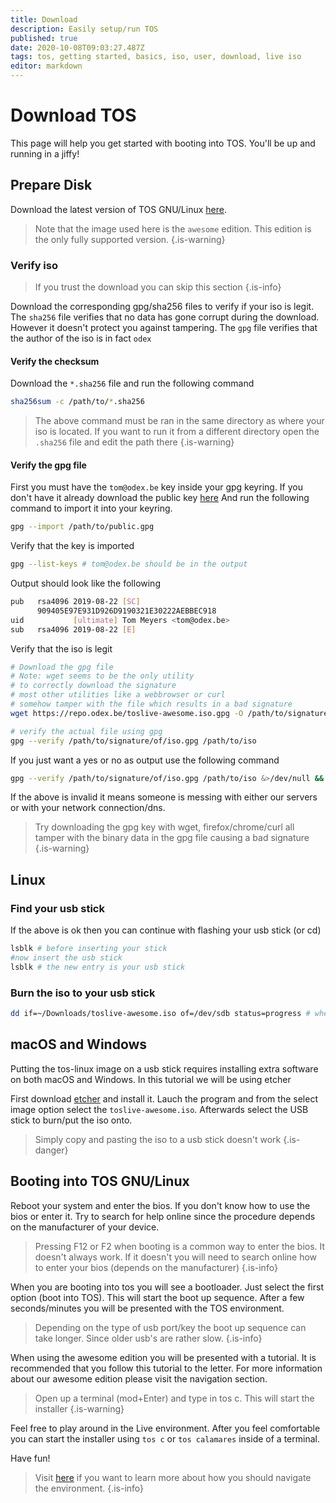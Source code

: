 ```yaml
---
title: Download
description: Easily setup/run TOS
published: true
date: 2020-10-08T09:03:27.487Z
tags: tos, getting started, basics, iso, user, download, live iso
editor: markdown
---
```


# Download TOS
This page will help you get started with booting into TOS. You'll be up and running in a jiffy!

## Prepare Disk
Download the latest version of TOS GNU/Linux [here](https://tos.odex.be/downloads).

> Note that the image used here is the `awesome` edition. This edition is the only fully supported version.
{.is-warning}

### Verify iso

> If you trust the download you can skip this section
{.is-info}

Download the corresponding gpg/sha256 files to verify if your iso is legit.
The `sha256` file verifies that no data has gone corrupt during the download.
However it doesn't protect you against tampering.
The `gpg` file verifies that the author of the iso is in fact `odex`

#### Verify the checksum

Download the `*.sha256` file and run the following command

```bash
sha256sum -c /path/to/*.sha256
```

> The above command must be ran in the same directory as where your iso is located.
> If you want to run it from a different directory open the `.sha256` file and edit the path there
{.is-warning}

#### Verify the gpg file

First you must have the `tom@odex.be` key inside your gpg keyring.
If you don't have it already download the public key [here](https://repo.odex.be/public.gpg)
And run the following command to import it into your keyring.

```bash
gpg --import /path/to/public.gpg
```

Verify that the key is imported

```bash
gpg --list-keys # tom@odex.be should be in the output
```

Output should look like the following
```bash
pub   rsa4096 2019-08-22 [SC]
      909405E97E931D926D9190321E30222AEBBEC918
uid           [ultimate] Tom Meyers <tom@odex.be>
sub   rsa4096 2019-08-22 [E]
```

Verify that the iso is legit

```bash
# Download the gpg file
# Note: wget seems to be the only utility
# to correctly download the signature
# most other utilities like a webbrowser or curl
# somehow tamper with the file which results in a bad signature
wget https://repo.odex.be/toslive-awesome.iso.gpg -O /path/to/signature/of/iso.gpg

# verify the actual file using gpg
gpg --verify /path/to/signature/of/iso.gpg /path/to/iso
```

If you just want a yes or no as output use the following command

```bash
gpg --verify /path/to/signature/of/iso.gpg /path/to/iso &>/dev/null && echo "Valid" || echo "Invalid"
```

If the above is invalid it means someone is messing with either our servers or with your network connection/dns.

> Try downloading the gpg key with wget, firefox/chrome/curl all tamper with the binary data in the gpg file causing a bad signature
{.is-warning}

## Linux

### Find your usb stick

If the above is ok then you can continue with flashing your usb stick (or cd)

```bash
lsblk # before inserting your stick
#now insert the usb stick
lsblk # the new entry is your usb stick
```

### Burn the iso to your usb stick

```bash
dd if=~/Downloads/toslive-awesome.iso of=/dev/sdb status=progress # where sdb is the name of your stick
```

## macOS and Windows
Putting the tos-linux image on a usb stick requires installing extra software on both macOS and Windows. In this tutorial we will be using etcher

First download [etcher](https://www.balena.io/etcher/) and install it.
Lauch the program and from the select image option select the `toslive-awesome.iso`.
Afterwards select the USB stick to burn/put the iso onto.

> Simply copy and pasting the iso to a usb stick doesn't work
{.is-danger}

## Booting into TOS GNU/Linux

Reboot your system and enter the bios. If you don't know how to use the bios or enter it. Try to search for help online since the procedure depends on the manufacturer of your device.

> Pressing F12 or F2 when booting is a common way to enter the bios. It doesn't always work. If it doesn't you will need to search online how to enter your bios (depends on the manufacturer)
{.is-info}

When you are booting into tos you will see a bootloader. Just select the first option (boot into TOS).
This will start the boot up sequence. After a few seconds/minutes you will be presented with the TOS environment.

> Depending on the type of usb port/key the boot up sequence can take longer. Since older usb's are rather slow.
{.is-info}

When using the awesome edition you will be presented with a tutorial. It is recommended that you follow this tutorial to the letter. For more information about our awesome edition please visit the navigation section.

> Open up a terminal (mod+Enter) and type in tos c. This will start the installer
{.is-warning}

Feel free to play around in the Live environment.
After you feel comfortable you can start the installer using `tos c` or `tos calamares` inside of a terminal.

Have fun!

> Visit [here](/Usage/navigate) if you want to learn more about how you should navigate the environment.
{.is-info}
